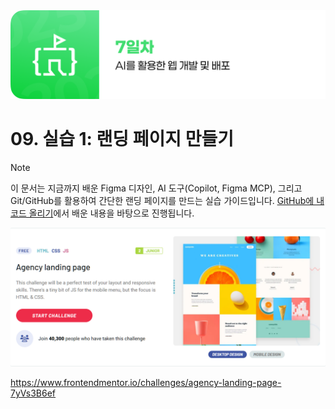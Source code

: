 <img src="./header.png" />

# 09. 실습 1: 랜딩 페이지 만들기

> [!NOTE]
> 이 문서는 지금까지 배운 Figma 디자인, AI 도구(Copilot, Figma MCP), 그리고 Git/GitHub를 활용하여 간단한 랜딩 페이지를 만드는 실습 가이드입니다. [GitHub에 내 코드 올리기](./08-Upload-Code-to-GitHub.md)에서 배운 내용을 바탕으로 진행됩니다.

<img src="./src/landing.png" />

https://www.frontendmentor.io/challenges/agency-landing-page-7yVs3B6ef
